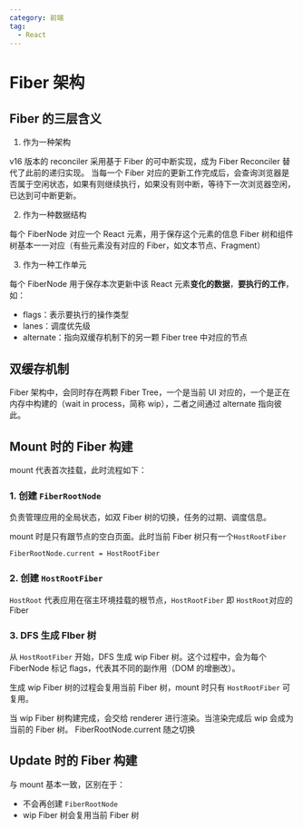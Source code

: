 ```yaml
---
category: 前端
tag:
  - React
---
```


# Fiber 架构

## Fiber 的三层含义

1. 作为一种架构

v16 版本的 reconciler 采用基于 Fiber 的可中断实现，成为 Fiber Reconciler 替代了此前的递归实现。
当每一个 Fiber 对应的更新工作完成后，会查询浏览器是否属于空闲状态，如果有则继续执行，如果没有则中断，等待下一次浏览器空闲，已达到可中断更新。

2. 作为一种数据结构

每个 FiberNode 对应一个 React 元素，用于保存这个元素的信息
Fiber 树和组件树基本一一对应（有些元素没有对应的 Fiber，如文本节点、Fragment）

3. 作为一种工作单元

每个 FiberNode 用于保存本次更新中该 React 元素**变化的数据**，**要执行的工作**，如：

- flags：表示要执行的操作类型
- lanes：调度优先级
- alternate：指向双缓存机制下的另一颗 Fiber tree 中对应的节点

## 双缓存机制

Fiber 架构中，会同时存在两颗 Fiber Tree，一个是当前 UI 对应的，一个是正在内存中构建的（wait in process，简称 wip），二者之间通过 alternate 指向彼此。

## Mount 时的 Fiber 构建

mount 代表首次挂载，此时流程如下：

### 1. 创建 `FiberRootNode`

负责管理应用的全局状态，如双 Fiber 树的切换，任务的过期、调度信息。

mount 时是只有跟节点的空白页面。此时当前 Fiber 树只有一个`HostRootFiber`

```
FiberRootNode.current = HostRootFiber
```

### 2. 创建 `HostRootFiber`

`HostRoot` 代表应用在宿主环境挂载的根节点，`HostRootFiber` 即 `HostRoot`对应的 Fiber

### 3. DFS 生成 FIber 树

从 `HostRootFiber` 开始，DFS 生成 wip Fiber 树。这个过程中，会为每个 FiberNode 标记 flags，代表其不同的副作用（DOM 的增删改）。

生成 wip Fiber 树的过程会复用当前 Fiber 树，mount 时只有 `HostRootFiber` 可复用。

当 wip Fiber 树构建完成，会交给 renderer 进行渲染。当渲染完成后 wip 会成为当前的 Fiber 树。 FiberRootNode.current 随之切换

## Update 时的 Fiber 构建

与 mount 基本一致，区别在于：

- 不会再创建 `FiberRootNode`
- wip Fiber 树会复用当前 Fiber 树
